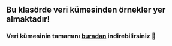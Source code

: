## Bu klasörde veri kümesinden örnekler yer almaktadır!

### Veri kümesinin tamamını [buradan](https://drive.google.com/open?id=137i3BYxIqK-SSSC4SVVPXpWodrEiNVel) indirebilirsiniz 🔻

